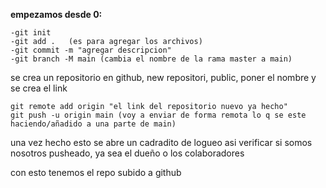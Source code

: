 **empezamos desde 0:**

    -git init
    -git add .   (es para agregar los archivos) 
    -git commit -m "agregar descripcion"
    -git branch -M main (cambia el nombre de la rama master a main)

se crea un repositorio en github, new repositori, public, poner el nombre y se crea el link 

    git remote add origin "el link del repositorio nuevo ya hecho"
    git push -u origin main (voy a enviar de forma remota lo q se este haciendo/añadido a una parte de main)
una vez hecho esto se abre un cadradito de logueo asi verificar si somos nosotros pusheado, ya sea el dueño o los colaboradores 

con esto tenemos el repo subido a github